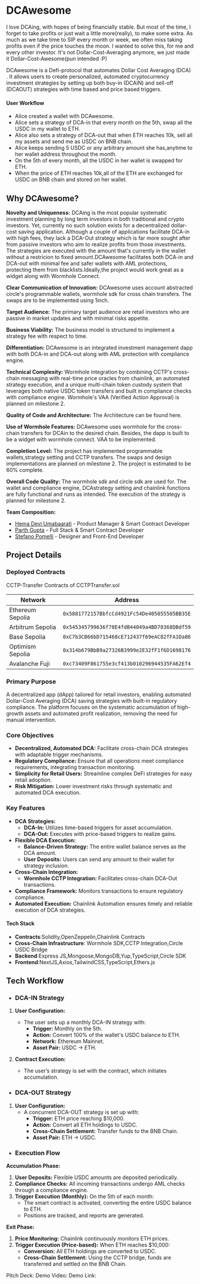 # DCAwesome
I love DCAing, with hopes of being financially stable. But most of the time, I forget to take profits or just wait a little more(really), to make some extra. As much as we take time to SIP every month or week, we often miss taking profits even if the price touches the moon. I wanted to solve this, for me and every other investor.
It's not Dollar-Cost-Averaging anymore, we just made it Dollar-Cost-Awesome(pun intended :P)

DCAwesome is a Defi-protocol that automates Dollar Cost Averaging (DCA) . It allows users to create personalized, automated cryptocurrency investment strategies by setting up both buy-in (DCAIN) and sell-off (DCAOUT) strategies with time based and price based triggers.

#### User Workflow

- Alice created a wallet with DCAwesome.
- Alice sets a strategy of DCA-in that every month on the 5th, swap all the USDC in my wallet to ETH.
- Alice also sets a strategy of DCA-out that when ETH reaches 10k, sell all my assets and send me as USDC on BNB chain.
- Alice keeps sending 5 USDC or any arbitrary amount she has,anytime to her wallet address throughout the month.
- On the 5th of every month, all the USDC in her wallet is swapped for ETH.
- When the price of ETH reaches 10k,all of the ETH are exchanged for USDC on BNB chain and stored on her wallet.


## Why DCAwesome?

**Novelty and Uniqueness:** DCAing is the most popular systematic investment planning by long term investors in both traditional and crypto investors. Yet, currently no such solution exists for a decentralized dollar-cost saving application. Although a couple of applications facilitate DCA-in with high fees, they lack a DCA-Out strategy which is far more sought after from passive investors who aim to realize profits from those investments. The strategies are executed with the amount that's currently in the wallet without a restricion to fixed amount.DCAwesome facilitates both DCA-in and DCA-out with minimal fee and safer wallets with AML protections, protecting them from blacklists.Ideally,the project would work great as a widget along with Wormhole Connect.
  
**Clear Communication of Innovation:** DCAwesome uses account abstracted circle's programmable wallets, wormhole sdk for cross chain transfers. The swaps are to be implemented using 1inch.

**Target Audience:** The primary target audience are retail investors who are passive in market updates and with minimal risks appetite.

**Business Viability:** The business model is structured to implement a strategy fee with respect to time.

**Differentiation:** DCAwesome is an integrated investment management dapp with both DCA-in and DCA-out along with AML protection with compliance engine.

**Technical Complexity:** Wormhole integration by combining CCTP's cross-chain messaging with real-time price oracles from chainlink, an automated strategy execution, and a unique multi-chain token custody system that leverages both native USDC token transfers and built in compliance checks with compliance engine. Wormhole's VAA (Verified Action Approval) is planned on milestone 2.

**Quality of Code and Architecture:** The Architecture can be found here.

**Use of Wormhole Features:** DCAwesome uses wormhole for the cross-chain transfers for DCAin to the desired chain. Besides, the dapp is built to be a widget with wormhole connect. VAA to be implemented.

**Completion Level:** The project has implemented programmable wallets,strategy setting and CCTP transfers. The swaps and design implementations are planned on milestone 2. The project is estimated to be 60% complete.

**Overall Code Quality:** The wormhole sdk and circle sdk are used for. The wallet and compliance engine, DCAstrategy setting and chainlink functions are fully functional and runs as intended. The execution of the strategy is planned for milestone 2. 

**Team Composition:**
- [Hema Devi Umabaarati](https://www.linkedin.com/in/hema-devi-u/) - Product Manager & Smart Contract Developer
- [Parth Gupta](https://www.linkedin.com/in/parth-gupta-bb5615181/) - Full Stack & Smart Contract Developer
- [Stefano Pomelli](https://www.linkedin.com/in/stefano-pomelli-97996b230/) - Designer and Front-End Developer

## Project Details
### Deployed Contracts

CCTP-Transfer Contracts of CCTPTransfer.sol

| Network            | Address                                      |
|--------------------|----------------------------------------------|
| Ethereum Sepolia   | `0x5881772157BbfcCd4921Fc54De405055505BB35E` |
| Arbitrum Sepolia   | `0x545345799636f78E4fdB44049a4BD78368DBdf59` |
| Base Sepolia       | `0xC7b3CB66bD715468cE712437f69eAC82fFA1Da86` |
| Optimism Sepolia   | `0x314b679BbB9a27326B3999e2E32fF1f6D1698176` |
| Avalanche Fuji     | `0xc73409F861755e3cf413b010296944535FA62Ef4` |


### Primary Purpose
A decentralized app (dApp) tailored for retail investors, enabling automated Dollar-Cost Averaging (DCA) saving strategies with built-in regulatory compliance. The platform focuses on the systematic accumulation of high-growth assets and automated profit realization, removing the need for manual intervention.

### Core Objectives
- **Decentralized, Automated DCA:** Facilitate cross-chain DCA strategies with adaptable trigger mechanisms.
- **Regulatory Compliance:** Ensure that all operations meet compliance requirements, integrating transaction monitoring.
- **Simplicity for Retail Users:** Streamline complex DeFi strategies for easy retail adoption.
- **Risk Mitigation:** Lower investment risks through systematic and automated DCA execution.

### Key Features

- **DCA Strategies:**
  - **DCA-In:** Utilizes time-based triggers for asset accumulation.
  - **DCA-Out:** Executes with price-based triggers to realize gains.
- **Flexible DCA Execution:**
  - **Balance-Driven Strategy:** The entire wallet balance serves as the DCA amount.
  - **User Deposits:** Users can send any amount to their wallet for strategy inclusion.
- **Cross-Chain Integration:** 
  - **Wormhole CCTP Integration:** Facilitates cross-chain DCA-Out transactions.
- **Compliance Framework:** Monitors transactions to ensure regulatory compliance.
- **Automated Execution:** Chainlink Automation ensures timely and reliable execution of DCA strategies.



#### Tech Stack
- **Contracts**:Solidity,OpenZeppelin,Chainlink Contracts
- **Cross-Chain Infrastructure**: Wormhole SDK,CCTP Integration,Circle USDC Bridge
- **Backend**:Express JS,Mongoose,MongoDB,Yup,TypeScript,Circle SDK
- **Frontend**:NextJS,Axios,TailwindCSS,TypeScript,Ethers.js

## Tech Workflow

- ### DCA-IN Strategy
1. **User Configuration:**
   - The user sets up a monthly DCA-IN strategy with:
     - **Trigger:** Monthly on the 5th.
     - **Action:** Convert 100% of the wallet's USDC balance to ETH.
     - **Network:** Ethereum Mainnet.
     - **Asset Pair:** USDC → ETH.

2. **Contract Execution:**
   - The user’s strategy is set with the contract, which initiates accumulation.

- ### DCA-OUT Strategy
1. **User Configuration:**
   - A concurrent DCA-OUT strategy is set up with:
     - **Trigger:** ETH price reaching $10,000.
     - **Action:** Convert all ETH holdings to USDC.
     - **Cross-Chain Settlement:** Transfer funds to the BNB Chain.
     - **Asset Pair:** ETH → USDC.

- ### Execution Flow

**Accumulation Phase:**
1. **User Deposits:** Flexible USDC amounts are deposited periodically.
2. **Compliance Checks:** All incoming transactions undergo AML checks through a compliance engine.
3. **Trigger Execution (Monthly):** On the 5th of each month:
   - The smart contract is activated, converting the entire USDC balance to ETH.
   - Positions are tracked, and reports are generated.

**Exit Phase:**
1. **Price Monitoring:** Chainlink continuously monitors ETH prices.
2. **Trigger Execution (Price-based):** When ETH reaches $10,000:
   - **Conversion:** All ETH holdings are converted to USDC.
   - **Cross-Chain Settlement:** Using the CCTP bridge, funds are transferred and settled on the BNB Chain.


Pitch Deck:
Demo Video:
Demo Link:
